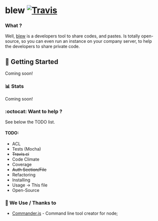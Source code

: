 blew [![Travis](http://img.shields.io/travis/vimia/blew/master.svg)](https://travis-ci.org/vimia/blew)
========

### What ?
 
 Well, [blew](http://blew.io) is a developers tool to share codes, and pastes.
 Is totally open-source, so you can even run an instance on your company server, to help the developers to share private code.

## :rocket: Getting Started

Coming soon!

 
### :bar_chart: Stats

Coming soon!


### :octocat: Want to help ?

See below the TODO list.

#### TODO:

* ACL 
* Tests (Mocha)
* ~~Travis.ci~~
* Code Climate
* Coverage
* ~~Auth Section/File~~
* Refactoring
* Installing
* Usage -> This file
* Open-Source

### :clap: We Use / Thanks to

* [Commander.js](https://github.com/visionmedia/commander.js/) - Command line tool creator for node;
